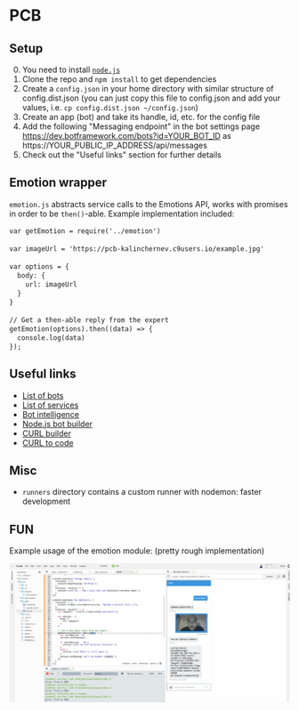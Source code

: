 # PCB

## Setup

0. You need to install [`node.js`](https://nodejs.org/en/download/)
1. Clone the repo and `npm install` to get dependencies
2. Create a `config.json` in your home directory with similar structure of config.dist.json (you can just copy this file to config.json and add your values, i.e. `cp config.dist.json ~/config.json`)
3. Create an app (bot) and take its handle, id, etc. for the config file
4. Add the following "Messaging endpoint" in the bot settings page https://dev.botframework.com/bots?id=YOUR_BOT_ID as https://YOUR_PUBLIC_IP_ADDRESS/api/messages
5. Check out the "Useful links" section for further details

## Emotion wrapper

`emotion.js` abstracts service calls to the Emotions API, works with promises
in order to be `then()`-able. Example implementation included:

```
var getEmotion = require('../emotion')

var imageUrl = 'https://pcb-kalinchernev.c9users.io/example.jpg'

var options = {
  body: {
    url: imageUrl
  }
}

// Get a then-able reply from the expert
getEmotion(options).then((data) => {
  console.log(data)
});
```

## Useful links

- [List of bots](https://dev.botframework.com/bots)
- [List of services](https://www.microsoft.com/cognitive-services)
- [Bot intelligence](https://docs.botframework.com/en-us/bot-intelligence/getting-started/#navtitle)
- [Node.js bot builder](https://docs.botframework.com/en-us/node/builder/overview/)
- [CURL builder](https://curlbuilder.com/)
- [CURL to code](http://curl.trillworks.com/#node)

## Misc

- `runners` directory contains a custom runner with nodemon: faster development


## FUN

Example usage of the emotion module: (pretty rough implementation)

![alt text](./public/fun.png "Getting emotion in chat example")